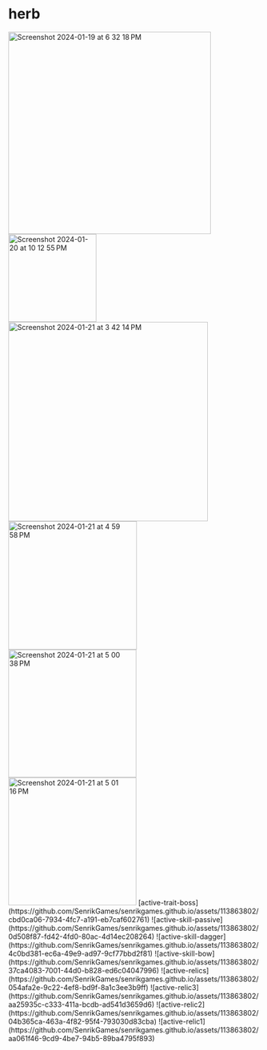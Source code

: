 # herb
<img width="405" alt="Screenshot 2024-01-19 at 6 32 18 PM" src="https://github.com/SenrikGames/senrikgames.github.io/assets/113863802/e9a6f32c-ba05-44ef-921e-598ccacee3b0">
<img width="176" alt="Screenshot 2024-01-20 at 10 12 55 PM" src="https://github.com/SenrikGames/senrikgames.github.io/assets/113863802/4785628a-398e-4368-a70a-b101c22d5bda">
<img width="399" alt="Screenshot 2024-01-21 at 3 42 14 PM" src="https://github.com/SenrikGames/senrikgames.github.io/assets/113863802/f3970d99-720a-4ddd-844d-2f8a75d74a55">
<img width="257" alt="Screenshot 2024-01-21 at 4 59 58 PM" src="https://github.com/SenrikGames/senrikgames.github.io/assets/113863802/d16583a9-eb16-4e33-ba70-fafaf43a8be1">
<img width="256" alt="Screenshot 2024-01-21 at 5 00 38 PM" src="https://github.com/SenrikGames/senrikgames.github.io/assets/113863802/b9210a5b-2960-422d-8590-7ccf4dfc9645">
<img width="256" alt="Screenshot 2024-01-21 at 5 01 16 PM" src="https://github.com/SenrikGames/senrikgames.github.io/assets/113863802/b4339703-a17b-4f98-b171-7d078e54c194">
[active-trait-boss](https://github.com/SenrikGames/senrikgames.github.io/assets/113863802/cbd0ca06-7934-4fc7-a191-eb7caf602761)
![active-skill-passive](https://github.com/SenrikGames/senrikgames.github.io/assets/113863802/0d508f87-fd42-4fd0-80ac-4d14ec208264)
![active-skill-dagger](https://github.com/SenrikGames/senrikgames.github.io/assets/113863802/4c0bd381-ec6a-49e9-ad97-9cf77bbd2f81)
![active-skill-bow](https://github.com/SenrikGames/senrikgames.github.io/assets/113863802/37ca4083-7001-44d0-b828-ed6c04047996)
![active-relics](https://github.com/SenrikGames/senrikgames.github.io/assets/113863802/054afa2e-9c22-4ef8-bd9f-8a1c3ee3b9ff)
![active-relic3](https://github.com/SenrikGames/senrikgames.github.io/assets/113863802/aa25935c-c333-411a-bcdb-ad541d3659d6)
![active-relic2](https://github.com/SenrikGames/senrikgames.github.io/assets/113863802/04b365ca-463a-4f82-95f4-793030d83cba)
![active-relic1](https://github.com/SenrikGames/senrikgames.github.io/assets/113863802/aa061f46-9cd9-4be7-94b5-89ba4795f893)
